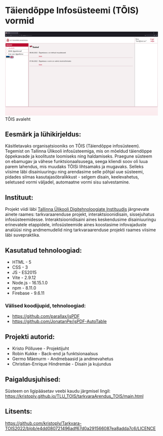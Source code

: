 # Täiendõppe Infosüsteemi (TÕIS) vormid

![tois avaleht](https://github.com/kristoplv/Tarkvara-TOIS2022/blob/main/TOIS-arendus/tarkvaraArendus_TOIS/images/tois_avaleht.png)
TÕIS avaleht

## Eesmärk ja lühikirjeldus:

Käsitletavaks organisatsiooniks on TÕIS (Täiendõppe infosüsteem). Tegemist on Tallinna Ülikooli infosüsteemiga, mis on mõeldud täiendõppe õppekavade ja koolituste loomiseks ning haldamiseks. Praegune süsteem on ebamugav ja vähese funktsionaalsusega, seega kliendi soov oli luua parem lahendus, mis muudaks TÕISi lihtsamaks ja mugavaks. Selleks viisime läbi disainiuuringu ning arendasime selle põhjal uue süsteemi, pidades silmas kasutajasõbralikkust - selgem disain, keelevahetus, seletused vormi väljadel, automaatne vormi sisu salvestamine.

## Instituut:

Projekt viidi läbi [Tallinna Ülikooli Digitehnoloogiate Instituudis](https://www.tlu.ee/dt) järgnevate ainete raames: tarkvaraarenduse projekt, interaktsioonidisain, sissejuhatus infosüsteemidesse. Interaktsioonidisaini aines keskendusime disainiuuringu erinevatele etappidele, infosüsteemide aines koostasime infovajaduste analüüsi ning andmemudelid ning tarkvaraarenduse projekti raames viisime läbi suvepraktika.

## Kasutatud tehnoloogiad:

* HTML - 5
* CSS - 3
* JS - ES2015
* Vite - 2.9.12
* Node.js - 16.15.1.0
* npm - 8.11.0
* Firebase - 9.6.11

### Välised koodijupid, tehnoloogiad:

* https://github.com/parallax/jsPDF
* https://github.com/JonatanPe/jsPDF-AutoTable

## Projekti autorid:

* Kristo Põlluvee - Projektijuht
* Robin Kukke - Back-end ja funktsionaalsus
* Germo Mäenurm - Andmebaasid ja andmevahetus
* Christian-Enrique Hindremäe - Disain ja kujundus

## Paigaldusjuhised:

Süsteem on ligipääsetav veebi kaudu järgmisel lingil:
https://kristoplv.github.io/TLU_TOIS/tarkvaraArendus_TOIS/main.html

## Litsents:

https://github.com/kristoplv/Tarkvara-TOIS2022/blob/e4dd080721496adf67d0a291566087ea8adda7c6/LICENCE
